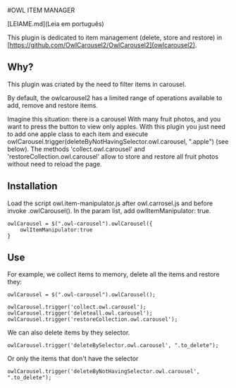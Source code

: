 #OWL ITEM MANAGER

[LEIAME.md](Leia em português)

This plugin is dedicated to item management (delete, store and restore) in
[https://github.com/OwlCarousel2/OwlCarousel2](owlcarousel2).

## Why?

This plugin was criated by the need to filter items in carousel.

By default, the owlcarousel2 has a limited range of operations available
to add, remove and restore items.

Imagine this situation: there is a carousel With many fruit photos, and you
want to press the button to view only apples. With this plugin you just
need to add one apple class to each item and execute
owlCarousel.trigger(deleteByNotHavingSelector.owl.carousel, ".apple")
(see below). The methods 'collect.owl.carousel' and
'restoreCollection.owl.carousel' allow to store and restore all fruit
photos without need to reload the page.

## Installation

Load the script owl.item-manipulator.js after owl.carrosel.js and before
invoke .owlCarousel(). In the param list, add owlItemManipulator: true.

```
owlCarousel = $(".owl-carousel").owlCarousel({
    owlItemManipulator:true
}
```

## Use

For example, we collect items to memory, delete all the items and restore they:

```
owlCarousel = $(".owl-carousel").owlCarousel();

owlCarousel.trigger('collect.owl.carousel');
owlCarousel.trigger('deleteall.owl.carousel');
owlCarousel.trigger('restoreCollection.owl.carousel');
```

We can also delete items by they selector.

```
owlCarousel.trigger('deleteBySelector.owl.carousel', ".to_delete");
```

Or only the items that don't have the selector

```
owlCarousel.trigger('deleteByNotHavingSelector.owl.carousel', ".to_delete");
```
